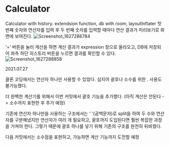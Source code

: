 # Calculator
Calculator with history. extendsion function, db with room, layoutInflater
첫 번째 숫자와 연산자를 입력 후 두 번째 숫자를 입력할 때마다 연산 결과가 미리보기로 화면에 보여진다.
![Screenshot_1627288784](https://user-images.githubusercontent.com/44221447/126961692-e64fc784-4a05-4bd0-bc41-c9e1355cb082.png)


'=' 버튼을 눌러 계산을 하면 계산 결과가 expression 창으로 올라오고, DB에 저장되어 좌측 하단 히스토리 버튼을 누르면 결과를 확인할 수 있다.
![Screenshot_1627288858](https://user-images.githubusercontent.com/44221447/126961700-e3dab3f1-eeeb-40d9-9420-d9342b542e53.png)


2021.07.27

클론 코딩에서는 연산자 하나만 사용할 수 있었다.
심지어 괄호나 소수를 위한 . 사용도 불가능했다.

더 완벽한 계산기를 위해서 이번 커밋에서 괄호 기능을 추가했다. (아직 계산은 안된다 -> 소수까지 표현한 후 추가 예정)

기존에 연산자 하나만을 사용하는 구조에서는 ' '(공백문자)로 split을 하여 두 수와 연산자를 구분해냈지만 연산자가 여러 개 필요하고, 괄호까지 도입된다면 훨씬 복잡한 과정을 거쳐야 한다.
그렇기 때문에 괄호 하나를 넣기 위해 기존의 구조를 완전히 뒤바꿨다.

다음 커밋에서는 소수점을 표현하고, 가능하면 계산 기능까지 도전할 예정
